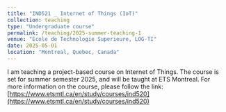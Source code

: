 ```yaml
---
title: "IND521 _ Internet of Things (IoT)"
collection: teaching
type: "Undergraduate course"
permalink: /teaching/2025-summer-teaching-1
venue: "Ecole de Technologie Superieure, LOG-TI"
date: 2025-05-01
location: "Montreal, Quebec, Canada"
---
```


I am teaching a project-based course on Internet of Things. The course is set for summer semester 2025, and will be taught at ETS Montreal.
For more information on the course, please follow the link: [https://www.etsmtl.ca/en/study/courses/ind520](https://www.etsmtl.ca/en/study/courses/ind520)
